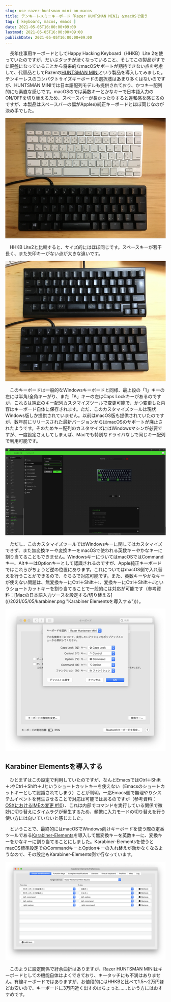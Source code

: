 ```yaml
---
slug: use-razer-huntsman-mini-on-macos
title: テンキーレスミニキーボード「Razer HUNTSMAN MINI」をmacOSで使う
tag: [ keyboard, macos, emacs ]
date: 2021-05-05T16:00:00+09:00
lastmod: 2021-05-05T16:00:00+09:00
publishDate: 2021-05-05T16:00:00+09:00
---
```


　長年仕事用キーボードとしてHappy Hacking Keyboard（HHKB）Lite 2を使っていたのですが、だいぶタッチが渋くなっていること、そしてこの製品がすでに廃盤になっていることから将来的なmacOSサポートが期待できない点を考慮して、代替品としてRazerの[HUNTSMAN MINI](https://www2.razer.com/jp-jp/store/razer-huntsman-mini)という製品を導入してみました。テンキーレスのコンパクトサイズキーボードの選択肢はあまり多くはないのですが、HUNTSMAN MINIでは日本語配列モデルも提供されており、かつキー配列的にも素直な感じです。macOSのでは英数キーとかなキーで日本語入力のON/OFFを切り替えるため、スペースバーが長かったりすると違和感を感じるのですが、本製品はスペースバーの幅がAppleの純正キーボードとほぼ同じなのが決め手でした。

![Apple純正キーボードとHUNTSMAN MINIの比較](/2021/05/05/razer_vs_apple.jpeg "Apple純正キーボードとHUNTSMAN MINIの比較")

　HHKB Lite2と比較すると、サイズ的にはほぼ同じです。スペースキーが若干長く、また矢印キーがない点が大きな違いです。

![HHKB Lite2とHUNTSMAN MINIの比較](/2021/05/05/hhkb_vs_razer.jpeg "HHKB Lite2とHUNTSMAN MINIの比較")

　このキーボードは一般的なWindowsキーボードと同様、最上段の「1」キーの左には半角/全角キーがり、また「A」キーの左はCaps Lockキーがあるのですが、これらは純正のキー配列カスタマイズツールで変更可能で、かつ変更した内容はキーボード自体に保存されます。ただ、このカスタマイズツールは現状Windows版しか提供されていません。以前はmacOS版も提供されていたのですが、数年前にリリースされた最新バージョンからはmacOSのサポートが廃止されたようです。そのためキー配列のカスタマイズにはWindowsマシンが必要ですが、一度設定さえしてしまえば、Macでも特別なドライバなしで同じキー配列で利用可能です。

![設定ツールRazer Synapse 3](/2021/05/05/synapse.png "設定ツールRazer Synapse 3")

　ただし、このカスタマイズツールではWindowsキーに関してはカスタマイズできず、また無変換キーや変換キーをmacOSで使われる英数キーやかなキーに割り当てることもできません。WindowsキーについてはmacOSではCommandキー、AltキーはOptionキーとして認識されるのですが、Apple純正キーボードではこれらがちょうど逆の位置にあります。これについてはmacOS側で入れ替えを行うことができるので、そちらで対応可能です。また、英数キーやかなキーが使えない問題は、無変換キーにCtrl＋Shift＋:、変換キーにCtrl＋Shift＋Jというショートカットキーを割り当てることで一般的には対応が可能です（参考資料：[Macの日本語入力ソースを設定する/切り替える]((/2021/05/05/karabiner.png "Karabiner Elementsを導入する"))）。

![macOSのキーボード設定](/2021/05/05/macos_keyboard_config.png "macOSのキーボード設定")

## Karabiner Elementsを導入する

　ひとまずはこの設定で利用していたのですが、なんとEmacsではCtrl＋Shift＋:やCtrl＋Shift＋Jというショートカットキーを使えない（Emacsのショートカットキーとして認識されてしまう）ことが判明。一応Emacs側で無理やりシステムイベントを発生させることで対応は可能ではあるのですが（参考資料：[OSXにおけるIMEの変更 #10](https://github.com/emacs-jp/issues/issues/10)）、これは内部でコマンドを実行している関係で微妙に切り替えにタイムラグが発生するため、頻繁に入力モードの切り替えを行う使い方には向いていないと感じました。

　ということで、最終的にはmacOSでWindows向けキーボードを使う際の定番ツールである[Karabiner-Elements](https://karabiner-elements.pqrs.org/)を導入して無変換キーを英数キーに、変換キーをかなキーに割り当てることにしました。Karabiner-Elementsを使うとmacOS標準設定でのCommandキーとOptionキーの入れ替えが効かなくなるようなので、その設定もKarabiner-Elements側で行なっています。

![Karabiner-Elementsの設定](/2021/05/05/karabiner.png "Karabiner-Elementsの設定")

　このように設定関係で紆余曲折はありますが、Razer HUNTSMAN MINIはキーボードとしての機能自体はよくできており、キータッチにも不満はありません。有線キーボードではありますが、お値段的にはHHKBと比べて1.5〜2万円ほどお安いので、キーボードに3万円近く出すのはちょっと……という方にはおすすめです。
